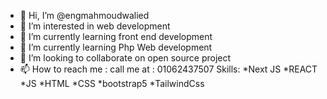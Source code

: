 - 👋 Hi, I’m @engmahmoudwalied
- 👀 I’m interested in web development
- 🌱 I’m currently learning front end development
- 🌱 I’m currently learning Php Web development
- 💞️ I’m looking to collaborate on open source project 
- 📫 How to reach me : call me at : 01062437507
Skills: 
*Next JS 
*REACT 
*JS 
*HTML 
*CSS 
*bootstrap5 
*TailwindCss
<!---
engmahmoudwalied/engmahmoudwalied is a ✨ special ✨ repository because its `README.md` (this file) appears on your GitHub profile.
You can click the Preview link to take a look at your changes.
--->
